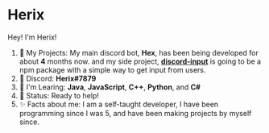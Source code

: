# Herix

Hey! I'm Herix!
1.  📁  My Projects: My main discord bot,  **Hex**, has been being developed for about  **4**  months now. and my side project,  **[discord-input](https://npmjs.com/package/discord-input)**  is going to be a npm package with a simple way to get input from users.
2.  📧  Discord:  **Herix#7879**
3.  🤔  I'm Learing:  **Java**,  **JavaScript**, **C++**, **Python**, and  **C#**
4.  💬  Status: Ready to help!
5.  ✨  Facts about me: I am a self-taught developer, I have been programming since I was 5, and have been making projects by myself since.
